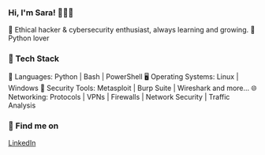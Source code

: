 ### Hi, I'm Sara! 👩🏻‍💻

🌱 Ethical hacker & cybersecurity enthusiast, always learning and growing.
🐍 Python lover 

### 🚀 Tech Stack

🐍 Languages: Python | Bash | PowerShell
🖥️ Operating Systems: Linux | Windows
🔐 Security Tools: Metasploit | Burp Suite | Wireshark and more...
🌐 Networking: Protocols | VPNs | Firewalls | Network Security | Traffic Analysis

### 🔗 Find me on 
[LinkedIn](https://www.linkedin.com/in/sara-carrano5)



